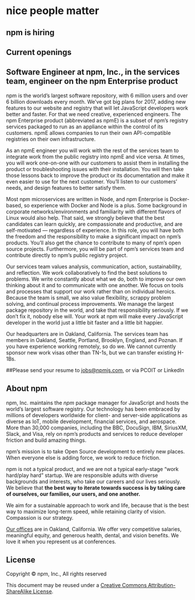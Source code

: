 <hgroup>
  <h1>nice people matter</h1>
  <h2>npm is hiring</h2>
</hgroup>

## Current openings

## Software Engineer at npm, Inc., in the services team, engineer on the npm Enterprise product
npm is the world’s largest software repository, with 6 million users and over 6 billion downloads every month. We’ve got big plans for 2017, adding new features to our website and registry that will let JavaScript developers work better and faster. For that we need creative, experienced engineers.  The npm Enterprise product (abbreviated as npmE) is a subset of npm’s registry services packaged to run as an appliance within the control of its customers. npmE allows companies to run their own API-compatible registries on their own infrastructure.

As an npmE engineer you will work with the rest of the services team to integrate work from the public registry into npmE and vice versa. At times, you will work one-on-one with our customers to assist them in installing the product or troubleshooting issues with their installation. You will then take those lessons back to improve the product or its documentation and make it even easier to use for the next customer. You’ll listen to our customers’ needs, and design features to better satisfy them.

Most npm microservices are written in Node, and npm Enterprise is Docker-based, so experience with Docker and Node is a plus. Some background in corporate networks/environments and familiarity with different flavors of Linux would also help. That said, we strongly believe that the best candidates can learn quickly, are compassionate and productive, and are self-motivated — regardless of experience.  In this role, you will have both the freedom and the responsibility to make a significant impact on npm’s products. You’ll also get the chance to contribute to many of npm’s open source projects. Furthermore, you will be part of npm’s services team and contribute directly to npm’s public registry project.

Our services team values analysis, communication, action, sustainability, and reflection. We work collaboratively to find the best solutions to problems. We write constantly about what we do, both to improve our own thinking about it and to communicate with one another. We focus on tools and processes that support our work rather than on individual heroics.  Because the team is small, we also value flexibility, scrappy problem solving, and continual process improvements. We manage the largest package repository in the world, and take that responsibility seriously. If we don’t fix it, nobody else will. Your work at npm will make every JavaScript developer in the world just a little bit faster and a little bit happier.

Our headquarters are in Oakland, California. The services team has members in Oakland, Seattle, Portland, Brooklyn, England, and Poznan. If you have experience working remotely, so do we. We cannot currently sponsor new work visas other than TN-1s, but we can transfer existing H-1Bs.

##Please send your resume to jobs@npmjs.com, or via PCOIT or LinkedIn

## About npm

npm, Inc. maintains the _npm_ package manager for JavaScript and hosts the world’s largest software registry. Our technology has been embraced by millions of developers worldwide for client- and server-side applications as diverse as IoT, mobile development, financial services, and aerospace. More than 30,000 companies, including the BBC, DocuSign, IBM, SiriusXM, Slack, and Visa, rely on npm’s products and services to reduce developer friction and build amazing things.

npm’s mission is to take Open Source development to entirely new places. When everyone else is adding force, we work to reduce friction.

npm is not a typical product, and we are not a typical early-stage “work hard/play hard” startup. We are responsible adults with diverse backgrounds and interests, who take our careers and our lives seriously. We believe that __the best way to iterate towards success is by taking care of ourselves, our families, our users, and one another.__

We aim for a sustainable approach to work and life, because that is the best way to maximize long-term speed, while retaining clarity of vision. Compassion is our strategy.

[Our offices][offices] are in Oakland, California. We offer very competitive salaries, meaningful equity, and generous health, dental, and vision benefits. We love it when you represent us at conferences.

## License

Copyright &copy; npm, Inc., All rights reserved

This document may be reused under a [Creative Commons Attribution-ShareAlike License](http://creativecommons.org/licenses/by-sa/4.0/).


[offices]: https://www.google.com/maps/place/1999+Harrison+St,+Oakland,+CA+94612/@37.8077715,-122.2673374,17z/data=!3m1!4b1!4m2!3m1!1s0x808f874d2c997df9:0x8afe4a3bcea14bc3

